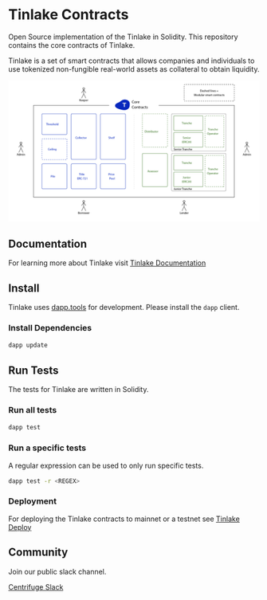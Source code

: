 # Tinlake Contracts
Open Source implementation of the Tinlake in Solidity.  This repository contains the core contracts of Tinlake.

Tinlake is a set of smart contracts that allows companies and individuals to use tokenized non-fungible real-world assets as collateral to obtain liquidity. 

![](assets/overview_contracts.png) 


## Documentation
For learning more about Tinlake visit [Tinlake Documentation](https://developer.centrifuge.io/tinlake/overview/introduction/)

## Install
Tinlake uses [dapp.tools](https://github.com/dapphub/dapptools) for development. Please install the `dapp` client. 

### Install Dependencies
```bash 
dapp update
```

## Run Tests
The tests for Tinlake are written in Solidity.
### Run all tests
```bash
dapp test
```
### Run a specific tests
A regular expression can be used to only run specific tests.
```bash
dapp test -r <REGEX> 
```


### Deployment
For deploying the Tinlake contracts to mainnet or a testnet see [Tinlake Deploy](https://github.com/centrifuge/tinlake-deploy)

## Community
Join our public slack channel.

[Centrifuge Slack](http://centrifuge.io/slack)
